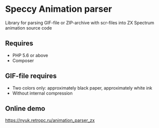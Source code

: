 ﻿# Speccy Animation parser

Library for parsing GIF-file or ZIP-archive with scr-files into ZX Spectrum animation source code

## Requires 

* PHP 5.6 or above
* Composer

## GIF-file requires

* Two colors only: approximately black paper, approximately white ink
* Without internal compression
  
## Online demo

https://nyuk.retropc.ru/animation_parser_zx
